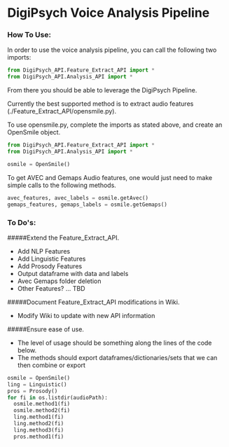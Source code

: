 # DigiPsych Voice Analysis Pipeline

### How To Use:
In order to use the voice analysis pipeline, you can call the following two
imports:

```python
from DigiPsych_API.Feature_Extract_API import *
from DigiPsych_API.Analysis_API import *
```

From there you should be able to leverage the DigiPsych Pipeline.

Currently the best supported method is to extract audio features (./Feature_Extract_API/opensmile.py).

To use opensmile.py, complete the imports as stated above, and create an OpenSmile object.

```python
from DigiPsych_API.Feature_Extract_API import *
from DigiPsych_API.Analysis_API import *

osmile = OpenSmile()
```

To get AVEC and Gemaps Audio features, one would just need to make simple calls
to the following methods.

```python
avec_features, avec_labels = osmile.getAvec()
gemaps_features, gemaps_labels = osmile.getGemaps()
```

### To Do's:

#####Extend the Feature_Extract_API.
- Add NLP Features
- Add Linguistic Features
- Add Prosody Features
- Output dataframe with data and labels
- Avec Gemaps folder deletion
- Other Features? ... TBD

#####Document Feature_Extract_API modifications in Wiki.
- Modify Wiki to update with new API information

#####Ensure ease of use.
- The level of usage should be something along the lines of the code below.
- The methods should export dataframes/dictionaries/sets that we can then combine or export

```python
osmile = OpenSmile()
ling = Linguistic()
pros = Prosody()
for fi in os.listdir(audioPath):
  osmile.method1(fi)
  osmile.method2(fi)
  ling.method1(fi)
  ling.method2(fi)
  ling.method3(fi)
  pros.method1(fi)
```
